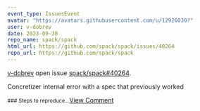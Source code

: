 ```yaml
---
event_type: IssuesEvent
avatar: "https://avatars.githubusercontent.com/u/12926030?"
user: v-dobrev
date: 2023-09-30
repo_name: spack/spack
html_url: https://github.com/spack/spack/issues/40264
repo_url: https://github.com/spack/spack
---
```


<a href='https://github.com/v-dobrev' target='_blank'>v-dobrev</a> open issue <a href='https://github.com/spack/spack/issues/40264' target='_blank'>spack/spack#40264</a>.

<p>Concretizer internal error with a spec that previously worked</p><small>### Steps to reproduce...</small><a href='https://github.com/spack/spack/issues/40264' target='_blank'>View Comment</a>